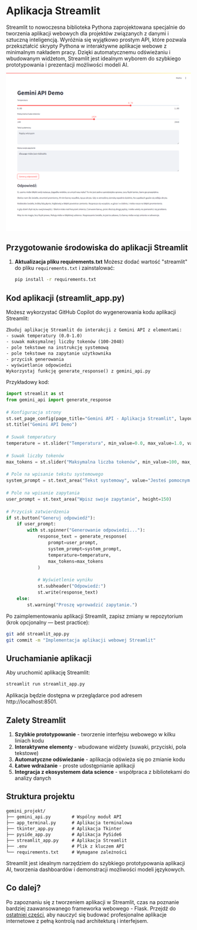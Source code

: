 # Aplikacja Streamlit

Streamlit to nowoczesna biblioteka Pythona zaprojektowana specjalnie do tworzenia aplikacji webowych dla projektów związanych z danymi i sztuczną inteligencją. Wyróżnia się wyjątkowo prostym API, które pozwala przekształcić skrypty Pythona w interaktywne aplikacje webowe z minimalnym nakładem pracy. Dzięki automatycznemu odświeżaniu i wbudowanym widżetom, Streamlit jest idealnym wyborem do szybkiego prototypowania i prezentacji możliwości modeli AI.

![Zrzut ekranu aplikacji Streamlit](images/streamlit_app.png)

## Przygotowanie środowiska do aplikacji Streamlit

1. **Aktualizacja pliku requirements.txt**
   Możesz dodać  wartość "streamlit" do pliku `requirements.txt` i zainstalować:
   ```bash
   pip install -r requirements.txt
   ```

## Kod aplikacji (streamlit_app.py)

Możesz wykorzystać GitHub Copilot do wygenerowania kodu aplikacji Streamlit:

```
Zbuduj aplikację Streamlit do interakcji z Gemini API z elementami:
- suwak temperatury (0.0-1.0)
- suwak maksymalnej liczby tokenów (100-2048)
- pole tekstowe na instrukcję systemową
- pole tekstowe na zapytanie użytkownika
- przycisk generowania
- wyświetlanie odpowiedzi
Wykorzystaj funkcję generate_response() z gemini_api.py
```

Przykładowy kod:

```python
import streamlit as st
from gemini_api import generate_response

# Konfiguracja strony
st.set_page_config(page_title="Gemini API - Aplikacja Streamlit", layout="wide")
st.title("Gemini API Demo")

# Suwak temperatury
temperature = st.slider("Temperatura", min_value=0.0, max_value=1.0, value=0.7, step=0.1)

# Suwak liczby tokenów
max_tokens = st.slider("Maksymalna liczba tokenów", min_value=100, max_value=2048, value=1024, step=50)

# Pole na wpisanie tekstu systemowego
system_prompt = st.text_area("Tekst systemowy", value="Jesteś pomocnym asystentem AI.", height=100)

# Pole na wpisanie zapytania
user_prompt = st.text_area("Wpisz swoje zapytanie", height=150)

# Przycisk zatwierdzenia
if st.button("Generuj odpowiedź"):
    if user_prompt:
        with st.spinner("Generowanie odpowiedzi..."):
            response_text = generate_response(
                prompt=user_prompt,
                system_prompt=system_prompt,
                temperature=temperature,
                max_tokens=max_tokens
            )
            
            # Wyświetlenie wyniku
            st.subheader("Odpowiedź:")
            st.write(response_text)
    else:
        st.warning("Proszę wprowadzić zapytanie.")
```

Po zaimplementowaniu aplikacji Streamlit, zapisz zmiany w repozytorium (krok opcjonalny — best practice):

```bash
git add streamlit_app.py
git commit -m "Implementacja aplikacji webowej Streamlit"
```

## Uruchamianie aplikacji

Aby uruchomić aplikację Streamlit:

```bash
streamlit run streamlit_app.py
```

Aplikacja będzie dostępna w przeglądarce pod adresem http://localhost:8501.

## Zalety Streamlit

1. **Szybkie prototypowanie** - tworzenie interfejsu webowego w kilku liniach kodu
2. **Interaktywne elementy** - wbudowane widżety (suwaki, przyciski, pola tekstowe)
3. **Automatyczne odświeżanie** - aplikacja odświeża się po zmianie kodu
4. **Łatwe wdrażanie** - proste udostępnianie aplikacji
5. **Integracja z ekosystemem data science** - współpraca z bibliotekami do analizy danych

## Struktura projektu

```
gemini_projekt/
├── gemini_api.py        # Wspólny moduł API
├── app_terminal.py      # Aplikacja terminalowa
├── tkinter_app.py       # Aplikacja Tkinter
├── pyside_app.py        # Aplikacja PySide6
├── streamlit_app.py     # Aplikacja Streamlit
├── .env                 # Plik z kluczem API
└── requirements.txt     # Wymagane zależności
```

Streamlit jest idealnym narzędziem do szybkiego prototypowania aplikacji AI, tworzenia dashboardów i demonstracji możliwości modeli językowych.

## Co dalej?

Po zapoznaniu się z tworzeniem aplikacji w Streamlit, czas na poznanie bardziej zaawansowanego frameworka webowego - Flask. Przejdź do [ostatniej części](aplikacja-flask.md), aby nauczyć się budować profesjonalne aplikacje internetowe z pełną kontrolą nad architekturą i interfejsem.